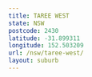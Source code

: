 ```yaml
---
title: TAREE WEST
state: NSW
postcode: 2430
latitude: -31.899311
longitude: 152.503209
url: /nsw/taree-west/
layout: suburb
---
```

